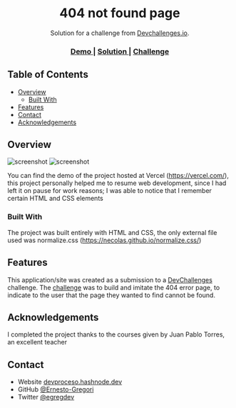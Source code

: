 <!-- Please update value in the {}  -->

<h1 align="center">404 not found page</h1>

<div align="center">
   Solution for a challenge from  <a href="http://devchallenges.io" target="_blank">Devchallenges.io</a>.
</div>

<div align="center">
  <h3>
    <a href="https://404notfound-nine.vercel.app/">
      Demo
    </a>
    <span> | </span>
    <a href="https://devchallenges.io/solutions/fylBMBMYGVdG1oDn68Yu">
      Solution
    </a>
    <span> | </span>
    <a href="https://devchallenges.io/challenges/wBunSb7FPrIepJZAg0sY">
      Challenge
    </a>
  </h3>
</div>

<!-- TABLE OF CONTENTS -->

## Table of Contents

- [Overview](#overview)
  - [Built With](#built-with)
- [Features](#features)
- [Contact](#contact)
- [Acknowledgements](#acknowledgements)

<!-- OVERVIEW -->

## Overview

![screenshot](https://github.com/Ernesto-Gregori/devChallenges/blob/0647823678e61b0709a4bfe22f5984c1ef394b3b/404-not-found-master/img/laptop-version.jpg)
![screenshot](https://github.com/Ernesto-Gregori/devChallenges/blob/0647823678e61b0709a4bfe22f5984c1ef394b3b/404-not-found-master/img/cellphone-version.jpg)


You can find the demo of the project hosted at Vercel (https://vercel.com/), this project personally helped me to resume web development, since I had left it on pause for work reasons; I was able to notice that I remember certain HTML and CSS elements

### Built With

The project was built entirely with HTML and CSS, the only external file used was normalize.css (https://necolas.github.io/normalize.css/)

## Features

This application/site was created as a submission to a [DevChallenges](https://devchallenges.io/challenges) challenge. The [challenge](https://devchallenges.io/challenges/wBunSb7FPrIepJZAg0sY) was to build and imitate the 404 error page, to indicate to the user that the page they wanted to find cannot be found.


## Acknowledgements

I completed the project thanks to the courses given by Juan Pablo Torres, an excellent teacher

## Contact

- Website [devproceso.hashnode.dev](https://{devproceso.hashnode.dev})
- GitHub [@Ernesto-Gregori](https://{github.com/Ernesto-Gregori})
- Twitter [@egregdev](https://{twitter.com/egregdev})
